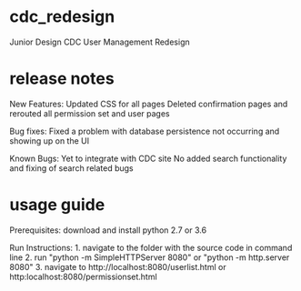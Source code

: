 # cdc_redesign
Junior Design CDC User Management Redesign


# release notes 

New Features:
Updated CSS for all pages
Deleted confirmation pages and rerouted all permission set and user pages

Bug fixes:
Fixed a problem with database persistence not occurring and showing up on the UI

Known Bugs:
Yet to integrate with CDC site
No added search functionality and fixing of search related bugs




# usage guide

Prerequisites: download and install python 2.7 or 3.6

Run Instructions: 1. navigate to the folder with the source code in command line
                  2. run "python -m SimpleHTTPServer 8080" or "python -m http.server 8080"
                  3. navigate to http://localhost:8080/userlist.html or http:localhost:8080/permissionset.html
